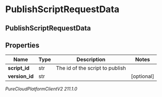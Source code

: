 # PublishScriptRequestData

## PublishScriptRequestData

## Properties

|Name | Type | Description | Notes|
|------------ | ------------- | ------------- | -------------|
| **script_id** | str | The id of the script to publish | |
| **version_id** | str |  | [optional] |



_PureCloudPlatformClientV2 211.1.0_

